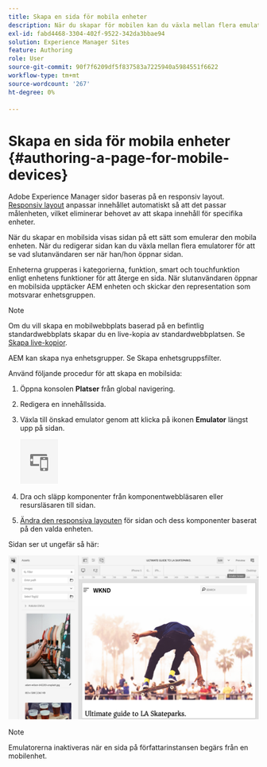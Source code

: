 ```yaml
---
title: Skapa en sida för mobila enheter
description: När du skapar för mobilen kan du växla mellan flera emulatorer för att se vad slutanvändaren ser
exl-id: fabd4468-3304-402f-9522-342da3bbae94
solution: Experience Manager Sites
feature: Authoring
role: User
source-git-commit: 90f7f6209df5f837583a7225940a5984551f6622
workflow-type: tm+mt
source-wordcount: '267'
ht-degree: 0%

---
```


# Skapa en sida för mobila enheter {#authoring-a-page-for-mobile-devices}

Adobe Experience Manager sidor baseras på en responsiv layout. [Responsiv layout](/help/sites-cloud/authoring/page-editor/responsive-layout.md) anpassar innehållet automatiskt så att det passar målenheten, vilket eliminerar behovet av att skapa innehåll för specifika enheter.

När du skapar en mobilsida visas sidan på ett sätt som emulerar den mobila enheten. När du redigerar sidan kan du växla mellan flera emulatorer för att se vad slutanvändaren ser när han/hon öppnar sidan.

Enheterna grupperas i kategorierna, funktion, smart och touchfunktion enligt enhetens funktioner för att återge en sida. När slutanvändaren öppnar en mobilsida upptäcker AEM enheten och skickar den representation som motsvarar enhetsgruppen.

>[!NOTE]
>
>Om du vill skapa en mobilwebbplats baserad på en befintlig standardwebbplats skapar du en live-kopia av standardwebbplatsen. Se [Skapa live-kopior](/help/sites-cloud/administering/msm/creating-live-copies.md).
>
>AEM kan skapa nya enhetsgrupper. Se Skapa enhetsgruppsfilter.

<!--
>AEM developers can create new device groups. (See [Creating Device Group Filters](/help/sites-developing/groupfilters.md).)
-->

Använd följande procedur för att skapa en mobilsida:

1. Öppna konsolen **Platser** från global navigering.
1. Redigera en innehållssida.
1. Växla till önskad emulator genom att klicka på ikonen **Emulator** längst upp på sidan.

   ![Emulatorikon](/help/sites-cloud/authoring/assets/emulator.png)

1. Dra och släpp komponenter från komponentwebbläsaren eller resursläsaren till sidan.
1. [Ändra den responsiva layouten](/help/sites-cloud/authoring/page-editor/responsive-layout.md) för sidan och dess komponenter baserat på den valda enheten.

Sidan ser ut ungefär så här:

![Mobilexempel](/help/sites-cloud/authoring/assets/mobile.png)

>[!NOTE]
>
>Emulatorerna inaktiveras när en sida på författarinstansen begärs från en mobilenhet.
